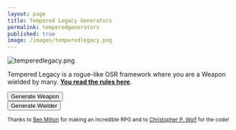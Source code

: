 ```yaml
---
layout: page
title: Tempered Legacy Generators
permalink: temperedgenerators
published: true
image: /images/temperedlegacy.png
---
```

![temperedlegacy.png]({{site.url}}/images/temperedlegacy.png)

Tempered Legacy is a rogue-like OSR framework where you are a Weapon wielded by many. [**You read the rules here**](/tempered-legacy).


<div class="row">
  <div class="col-md-6 col-12 tightSpacing buttonWrapper"><button id="weaponButton" class="btn btn-primary btn-lg" onclick="weapon()">Generate Weapon</button></div>
  <div class="col-md-6 col-12 tightSpacing buttonWrapper"><button id="wielderButton" class="btn btn-primary btn-lg" onclick="wielder()">Generate Wielder</button></div>
</div>

<div class="container generatorCard" id="weaponCard" style="display:none;">
  <h1 class="tightSpacing" id="weaponName">Silver Rapier</h1>
  <p id="weaponDesc">A simple but well-crafted blade</p>
  <p style="text-align: right;font-style: italic;"><small>If you have a ranged weapon, you also find a quiver of 20 arrows/bolts (1 slot).</small></p>
  <h2 class="tightSpacing">Stored Memories</h2>
  <div class="row">
		<div class="col-md-5 col-12 tightSpacing p" id="weaponSpell" style="border:darkgray dashed;">Fireball</div>
    <div class="col tightSpacing"></div>
		<div class="col-md-6 col-12 tightSpacing p" id="weaponTemperament" style="border:darkgray dashed;">Run to the end of the world and defeat the legion-demon Yog Soggoth who not only killed your family but all past family as well. Also you will need to return to the place of darkness and secure the shadow heart for your divine blade.</div>
  </div>
</div>

<div class="container generatorCard" id="wielderCard" style="display:none;">
  <div class="row">
    <div class="col tightSpacing h1" id="charName">Click the Button!</div>
  </div>
  <div class="row">
		<div class="col-xl-2 col-md-4 tightSpacing h3" id="charSTR"></div>
		<div class="col-xl-2 col-md-4 tightSpacing h3" id="charDEX"></div>
		<div class="col-xl-2 col-md-4 tightSpacing h3" id="charCON"></div>
		<div class="col-xl-2 col-md-4 tightSpacing h3" id="charINT"></div>
		<div class="col-xl-2 col-md-4 tightSpacing h3" id="charWIS"></div>
		<div class="col-xl-2 col-md-4 tightSpacing h3" id="charCHA"></div>
	</div>
  <hr class="tightSpacing">
  <p id="charTemperament"></p>
  <p id="charHistory"></p>
  <div class="row">
		<div class="col-xl-4 col-md-6 tightSpacing" id="charPhysique"></div>
		<div class="col-xl-4 col-md-6 tightSpacing" id="charSkin"></div>
		<div class="col-xl-4 col-md-6 tightSpacing" id="charFace"></div>
		<div class="col-xl-4 col-md-6 tightSpacing" id="charHair"></div>
		<div class="col-xl-4 col-md-6 tightSpacing" id="charSpeech"></div>
		<div class="col-xl-4 col-md-6 tightSpacing" id="charClothing"></div>
  </div>
  <div class="row">
    <div class="col-12">
      <h2 id="charHP" class="tightSpacing"></h2>
      <p id="charArmor"></p>
      <h2 id="charSlots" class="tightSpacing"></h2>
      <p>
        You can choose from <strong>any or all</strong> of the items below to fill your inventory slots. Unless otherwise noted, each item takes up one slot. 
      </p>
      <p id="charItems"></p>
    </div>
  </div>
</div>

<small>Thanks to <a href="http://questingblog.com/">Ben Milton</a> for making an incredible RPG and to <a href="http://chrispwolf.com/">Christopher P. Wolf</a> for the code!</small>

<script>
var xmlhttp = new XMLHttpRequest();
xmlhttp.onreadystatechange = function () {
  if (this.readyState == 4 && this.status == 200) {
    tempered = JSON.parse(this.responseText);
  }
};
xmlhttp.open("GET", "/_pages/tempered.json", true);
xmlhttp.send();

function selectRandom(jsonList){
  result = jsonList[Math.floor(Math.random() * jsonList.length)];
  if (Array.isArray(result)){
    result = selectRandom(result);
  }
  return result;
}

function weapon(){
  document.getElementById("wielderCard").style = "display:none";
  document.getElementById("weaponCard").style = "";

  weaponName();
  weaponDesc();
  weaponMemories();
}

function weaponName(){
  var nameStr = "";
  var random = Math.random();

  switch (true) {
    case (random < 0.1):
      nameStr = selectRandom(tempered.weapon.Names) + "'s " + selectRandom(tempered.weapon.noun);
    break;
    case (random < 0.3):
      nameStr = selectRandom(tempered.weapon.adj) + " " + selectRandom(tempered.weapon.noun);
    break;
    case (random < 0.4):
      nameStr = selectRandom(tempered.weapon.adj) + " yet " + selectRandom(tempered.weapon.adj);
    break;
    case (random < 0.5):
      nameStr = selectRandom(tempered.weapon.adj) + " but " + selectRandom(tempered.weapon.adj);
    break;
    case (random < 0.6):
      nameStr = selectRandom(tempered.weapon.noun) + " and " + selectRandom(tempered.weapon.noun);
    break;
    case (random < 0.7):
      nameStr = selectRandom(tempered.weapon.noun) + " for " + selectRandom(tempered.weapon.noun);
    break;
    case (random < 0.8):
      nameStr = selectRandom(tempered.weapon.adj) + " for " + selectRandom(tempered.weapon.noun);
    break;
    case (random < 0.9):
      nameStr = selectRandom(tempered.weapon.adj) + " and " + selectRandom(tempered.weapon.noun);
    break;
    default:
      nameStr = selectRandom(tempered.weapon.classicNames);
  }

  document.getElementById("weaponName").innerHTML = nameStr;
}

function weaponDesc(){
  var type = Math.floor(Math.random() * 4);
  var weaponType = "<strong>";

  switch (type) {
    case (0):
      weaponType = weaponType + selectRandom(tempered.weapon.smallType) + "</strong> (d6, 1 hand, 1 slot)";
      break;
    case (1):
      weaponType = weaponType + selectRandom(tempered.weapon.mediumType) + "</strong> (d8, 1 hand, 2 slots)";
      break;
    case (2):
      weaponType = weaponType + selectRandom(tempered.weapon.largeType) + "</strong> (d10, 2 hands, 3 slots)";
      break;
    case (3):
      weaponType = weaponType + selectRandom(tempered.weapon.rangedType) + "</strong> (d6, 2 hands, 2 slots)";
      break;
  }

  document.getElementById("weaponDesc").innerHTML = "A " + weaponType + " crafted from " + selectRandom(tempered.weapon.common) + " and " + selectRandom(tempered.weapon.rare) + ". It is decorated with " + selectRandom(tempered.weapon.decorations) + ".";
}

function weaponMemories(){

  document.getElementById("weaponTemperament").innerHTML = "<strong>Temperament:</strong> " + selectRandom(tempered.wielder.temperaments);

  var spellbook = "";
  var random = Math.random();

  switch (true) {
    case (random < 0.5):
      spellbook = "<strong>Spell</strong>: " + selectRandom(tempered.wielder.Spells);
    break;
    case (random < 0.66):
      spellbook = "<strong>Spell</strong>: " + selectRandom(tempered.wielder.spellEffects) + 
      " " + selectRandom(tempered.wielder.spellForms) + " (work with your GM to determine the details of this spell before you start playing)";
    break;
    case (random < 0.82):
      spellbook = "<strong>Spell</strong>: " + selectRandom(tempered.wielder.spellElements) + 
      " " + selectRandom(tempered.wielder.spellForms) + " (work with your GM to determine the details of this spell before you start playing)";    
      break;
    default:
      spellbook = "<strong>Spell</strong>: " + selectRandom(tempered.wielder.spellElements) + 
      " " + selectRandom(tempered.wielder.spellEffects) + " (work with your GM to determine the details of this spell before you start playing)";
  }

  document.getElementById("weaponSpell").innerHTML = spellbook;
}


function wielder() {

  document.getElementById("wielderCard").style = "";
  document.getElementById("weaponCard").style = "display:none";

  /* ======= NAMES ======= */
  document.getElementById("charName").innerText = "Name: " + selectRandom(tempered.wielder.Names);

  /* ======= STATS ======= */
  var die1 = Math.floor(Math.random() * 6) + 1;
  var die2 = Math.floor(Math.random() * 6) + 1;
  var die3 = Math.floor(Math.random() * 6) + 1;
  document.getElementById("charSTR").innerText = "STR: " + Math.min(die1, die2, die3);
  var die1 = Math.floor(Math.random() * 6) + 1;
  var die2 = Math.floor(Math.random() * 6) + 1;
  var die3 = Math.floor(Math.random() * 6) + 1;
  document.getElementById("charDEX").innerText = "DEX: " + Math.min(die1, die2, die3);
  var die1 = Math.floor(Math.random() * 6) + 1;
  var die2 = Math.floor(Math.random() * 6) + 1;
  var die3 = Math.floor(Math.random() * 6) + 1;
  var charCON = Math.min(die1, die2, die3);
  document.getElementById("charCON").innerText = "CON: " + charCON;
  var die1 = Math.floor(Math.random() * 6) + 1;
  var die2 = Math.floor(Math.random() * 6) + 1;
  var die3 = Math.floor(Math.random() * 6) + 1;
  document.getElementById("charINT").innerText = "INT: " + Math.min(die1, die2, die3);
  var die1 = Math.floor(Math.random() * 6) + 1;
  var die2 = Math.floor(Math.random() * 6) + 1;
  var die3 = Math.floor(Math.random() * 6) + 1;
  document.getElementById("charWIS").innerText = "WIS: " + Math.min(die1, die2, die3);
  var die1 = Math.floor(Math.random() * 6) + 1;
  var die2 = Math.floor(Math.random() * 6) + 1;
  var die3 = Math.floor(Math.random() * 6) + 1;
  document.getElementById("charCHA").innerText = "CHA: " + Math.min(die1, die2, die3);

  /* ======= HP ======= */
  var health = Math.floor(Math.random() * 8) + 1;
  document.getElementById("charHP").innerText = "Hit Points: " + health;

  /* ======= Temperaments / Spells ======= */

  var spellbook = "";
  var random = Math.random();

  switch (true) {
    case (random < 0.5):
      spellbook = "</li><li>Spellbook - " + selectRandom(tempered.wielder.Spells);
    break;
    case (random < 0.66):
      spellbook = "</li><li>Spellbook - " + selectRandom(tempered.wielder.spellEffects) + 
      " " + selectRandom(tempered.wielder.spellForms) + " (work with your GM to determine the details of this spell before you start playing)";
    break;
    case (random < 0.82):
      spellbook = "</li><li>Spellbook - " + selectRandom(tempered.wielder.spellElements) + 
      " " + selectRandom(tempered.wielder.spellForms) + " (work with your GM to determine the details of this spell before you start playing)";    
      break;
    default:
      spellbook = "</li><li>Spellbook - " + selectRandom(tempered.wielder.spellEffects) + 
      " " + selectRandom(tempered.wielder.spellElements) + " (work with your GM to determine the details of this spell before you start playing)";
  }

  document.getElementById("charTemperament").innerHTML = "<strong>Temperament:</strong> " + selectRandom(tempered.wielder.temperaments);

  /* ======= HISTORY ======= */
  document.getElementById("charHistory").innerHTML = "<strong>History</strong>: They used to be " +
    selectRandom(tempered.wielder.Background) +
    " but then they were " + 
    selectRandom(tempered.wielder.Misfortune) + ".";

  /* ======= TRAITS ======= */
  document.getElementById("charPhysique").innerHTML = "<strong>Physique</strong><br>" + selectRandom(tempered.wielder.Physique);

  document.getElementById("charFace").innerHTML = "<strong>Face</strong><br>" + selectRandom(tempered.wielder.Face);

  document.getElementById("charSkin").innerHTML = "<strong>Skin</strong><br>" + selectRandom(tempered.wielder.Skin);

  var random = Math.random();
  if (random < 0.5){
    document.getElementById("charHair").innerHTML = "<strong>Hair</strong><br>" + selectRandom(tempered.wielder.Hair);
  } else {
    document.getElementById("charHair").innerHTML = "<strong>Hair</strong><br>" + selectRandom(tempered.wielder.colors);
  }

  document.getElementById("charClothing").innerHTML = "<strong>Clothing</strong><br>" + selectRandom(tempered.wielder.Clothing);

  document.getElementById("charSpeech").innerHTML = "<strong>Speech</strong><br>" + selectRandom(tempered.wielder.Speech);

  /* ======= ARMOR ======= */
  document.getElementById("charSlots").innerText = "Equipment: " + (charCON + 10) + " Slots";

  document.getElementById("charArmor").innerHTML = selectRandom(tempered.wielder.Armor);

  /* ======= EQUIPMENT ======= */
  var die1 = Math.floor(Math.random() * 6) + 1;
  var startGold = die1;
  startGold = startGold * 10;

  document.getElementById("charItems").innerHTML = "<ul><li>" +
    startGold + " coins (100 coins per slot)</li><li>2 days of rations (2 rations per slot)</li><li>" +
    selectRandom(tempered.wielder.Dungeoneering) + "</li><li>" +
    selectRandom(tempered.wielder.Dungeoneering) + "</li><li>" +
    selectRandom(tempered.wielder.General1) + "</li><li>" +
    selectRandom(tempered.wielder.General2) + "</li><li>" + selectRandom(tempered.wielder.Weapons) + selectRandom(tempered.wielder.ExtraArmor) + spellbook;
}

</script>